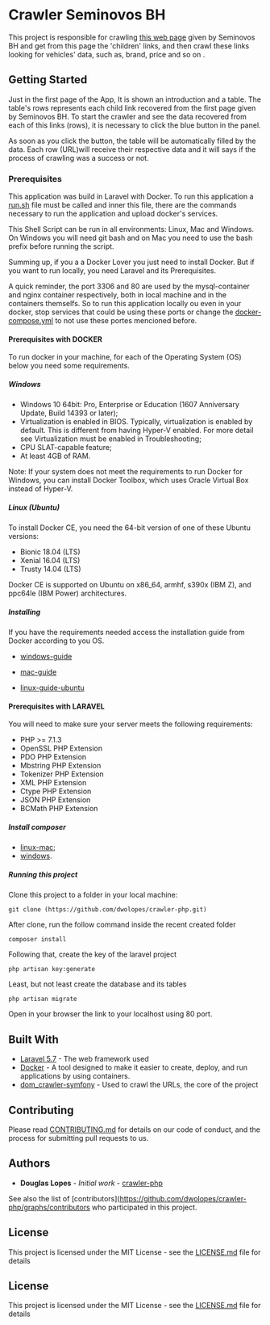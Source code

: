 # Crawler Seminovos BH

This project is responsible for crawling [this web page](https://www.seminovosbh.com.br/resultadobusca/index/veiculo/carro/marca/BMW/modelo/1239/usuario/todos) 
given by Seminovos BH and get from this page the 'children' links, and then crawl these links looking for vehicles' data, such as, brand, price and so on . 

## Getting Started

Just in the first page of the App, It is shown an introduction and a table. The table's rows represents each child link recovered from the first page given by Seminovos BH. To start the crawler and see the data recovered from each of this links (rows), it is necessary to click the blue button in the panel.

As soon as you click the button, the table will be automatically filled by the data. Each row (URL)will receive their respective data and it will says if the process of crawling was a success or not.  


### Prerequisites

This application was build in Laravel with Docker. To run this application a [run.sh](/run.sh) file must be called and inner this file, there 
are the commands necessary to run the application and upload docker's services.

This Shell Script can be run in all environments: Linux, Mac and Windows. On Windows you will need git bash and on Mac you need to 
use the bash prefix before running the script.

Summing up, if you a a Docker Lover you just need to install Docker. But if you want to run locally, you need Laravel and its Prerequisites.

A quick reminder, the port 3306 and 80 are used by the mysql-container and nginx container 
respectively, both in local machine and in the containers themselfs. So to run this application locally ou even in your docker, stop services that could be using these ports or change the [docker-compose.yml](/docker-compose.yml) to not use these portes mencioned before.

#### Prerequisites with DOCKER

To run docker in your machine, for each of the Operating System (OS) below you need some requirements.

##### Windows

* Windows 10 64bit: Pro, Enterprise or Education (1607 Anniversary Update, Build 14393 or later);
* Virtualization is enabled in BIOS. Typically, virtualization is enabled by default. This is different from having Hyper-V enabled. For more detail see Virtualization must be enabled in Troubleshooting;
* CPU SLAT-capable feature;
* At least 4GB of RAM.

Note: If your system does not meet the requirements to run Docker for Windows, you can install Docker Toolbox, which uses Oracle Virtual Box instead of Hyper-V.

##### Linux (Ubuntu)

To install Docker CE, you need the 64-bit version of one of these Ubuntu versions:

* Bionic 18.04 (LTS)
* Xenial 16.04 (LTS)
* Trusty 14.04 (LTS)

Docker CE is supported on Ubuntu on x86_64, armhf, s390x (IBM Z), and ppc64le (IBM Power) architectures.

##### Installing

If you have the requirements needed access the installation guide from Docker according to you OS.

* [windows-guide](https://docs.docker.com/docker-for-windows/install/#what-to-know-before-you-install)

* [mac-guide](https://docs.docker.com/docker-for-mac/)

* [linux-guide-ubuntu](https://docs.docker.com/install/linux/docker-ce/ubuntu/)


#### Prerequisites with LARAVEL

You will need to make sure your server meets the following requirements:

* PHP >= 7.1.3
* OpenSSL PHP Extension
* PDO PHP Extension
* Mbstring PHP Extension
* Tokenizer PHP Extension
* XML PHP Extension
* Ctype PHP Extension
* JSON PHP Extension
* BCMath PHP Extension

##### Install composer

* [linux-mac](https://getcomposer.org/doc/00-intro.md#installation-linux-unix-macos);
* [windows](https://getcomposer.org/doc/00-intro.md#installation-windows).

##### Running this project

Clone this project to a folder in your local machine:

```
git clone (https://github.com/dwolopes/crawler-php.git)
```

After clone, run the follow command inside the recent created folder

```
composer install
```

Following that, create the key of the laravel project

```
php artisan key:generate
```

Least, but not least create the database and its tables

```
php artisan migrate
```

Open in your browser the link to your localhost using 80 port.


## Built With

* [Laravel 5.7](https://laravel.com/docs/5.7) - The web framework used
* [Docker](https://www.docker.com/) - A tool designed to make it easier to create, deploy, and run applications by using containers. 
* [dom_crawler-symfony](https://symfony.com/doc/current/components/dom_crawler.html) - Used to crawl the URLs, the core of the project

## Contributing

Please read [CONTRIBUTING.md](CONTRIBUTING.md) for details on our code of conduct, and the process for submitting pull requests to us.

## Authors

* **Douglas Lopes** - *Initial work* - [crawler-php](https://github.com/dwolopes/crawler-php/)

See also the list of [contributors](https://github.com/dwolopes/crawler-php/graphs/contributors who participated in this project.

## License

This project is licensed under the MIT License - see the [LICENSE.md](LICENSE.md) file for details

## License

This project is licensed under the MIT License - see the [LICENSE.md](LICENSE.md) file for details